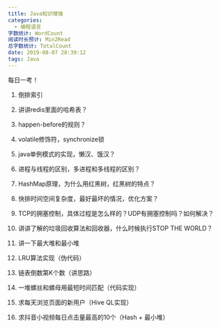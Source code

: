 ```yaml
---
title: Java知识增强
categories:
  - 编程语言
字数统计: WordCount
阅读时长预计: Min2Read
总字数统计: TotalCount
date: 2019-08-07 20:39:12
tags: Java
---
```


每日一考！
<!--more-->

1. 倒排索引

2. 讲讲redis里面的哈希表？

3. happen-before的规则？

4. volatile修饰符，synchronize锁

5. java单例模式的实现，懒汉、饿汉？

6. 进程与线程的区别，多进程和多线程的区别？

7. HashMap原理，为什么用红黑树，红黑树的特点？

8. 快排时间空间复杂度，最好最坏的情况，优化方案？

9. TCP的拥塞控制，具体过程是怎么样的？UDP有拥塞控制吗？如何解决？

10. 讲讲了解的垃圾回收算法和回收器，什么时候执行STOP THE WORLD？


5. 讲一下最大堆和最小堆



1. LRU算法实现（伪代码）

2. 链表倒数第K个数（讲思路）

3. 一堆螺丝和螺母用最短时间匹配（代码实现）

4. 求每天浏览页面的新用户（Hive QL实现）

5. 求抖音小视频每日点击量最高的10个（Hash + 最小堆）